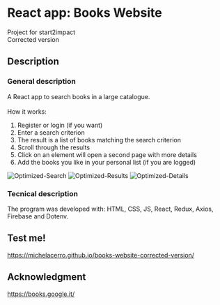 # React app: Books Website
Project for start2impact <br/>
Corrected version

## Description
### General description
A React app to search books in a large catalogue. <br /> <br />
How it works: 
1. Register or login (if you want)
2. Enter a search criterion
3. The result is a list of books matching the search criterion
4. Scroll through the results 
5. Click on an element will open a second page with more details
6. Add the books you like in your personal list (if you are logged)

![Optimized-Search](https://user-images.githubusercontent.com/78146321/123545615-3bc8ab00-d759-11eb-9f45-c8e6ade8daf1.png)
![Optimized-Results](https://user-images.githubusercontent.com/78146321/123545561-ea202080-d758-11eb-87bd-235a65c94fc6.png)
![Optimized-Details](https://user-images.githubusercontent.com/78146321/123545625-44b97c80-d759-11eb-95e2-8a7786d53efc.png)

### Tecnical description 
The program was developed with: HTML, CSS, JS, React, Redux, Axios, Firebase and Dotenv.

## Test me!
https://michelacerro.github.io/books-website-corrected-version/

## Acknowledgment
https://books.google.it/
